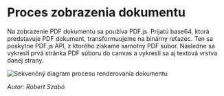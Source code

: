 # Proces zobrazenia dokumentu

Na zobrazenie PDF dokumentu sa používa PDF.js. Prijatú base64, ktorá predstavuje PDF dokument, transformuujeme na binárny reťazec. Ten sa poskytne PDF.js API, z ktorého získame samotný PDF súbor. Následne sa vykreslí prvá stránka PDF súboru do canvas a vykreslí sa aj textová vrstva danej strany.

![Sekvenčný diagram procesu renderovania dokumentu](@site/static/img/document_rendering_process.png)

*Autor: Róbert Szabó*